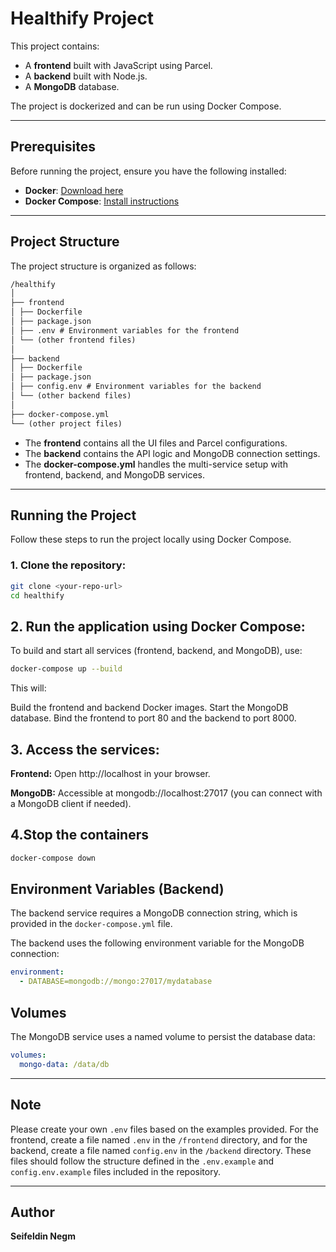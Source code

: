 # Healthify Project

This project contains:

- A **frontend** built with JavaScript using Parcel.
- A **backend** built with Node.js.
- A **MongoDB** database.

The project is dockerized and can be run using Docker Compose.

---

## Prerequisites

Before running the project, ensure you have the following installed:

- **Docker**: [Download here](https://docs.docker.com/get-docker/)
- **Docker Compose**: [Install instructions](https://docs.docker.com/compose/install/)

---

## Project Structure

The project structure is organized as follows:

```markdown
/healthify
│
├── frontend
│ ├── Dockerfile
│ ├── package.json
│ ├── .env # Environment variables for the frontend
│ └── (other frontend files)
│
├── backend
│ ├── Dockerfile
│ ├── package.json
│ ├── config.env # Environment variables for the backend
│ └── (other backend files)
│
├── docker-compose.yml
└── (other project files)
```

- The **frontend** contains all the UI files and Parcel configurations.
- The **backend** contains the API logic and MongoDB connection settings.
- The **docker-compose.yml** handles the multi-service setup with frontend, backend, and MongoDB services.

---

## Running the Project

Follow these steps to run the project locally using Docker Compose.

### 1. Clone the repository:

```bash
git clone <your-repo-url>
cd healthify
```

## 2. Run the application using Docker Compose:

To build and start all services (frontend, backend, and MongoDB), use:

```bash
docker-compose up --build
```

This will:

Build the frontend and backend Docker images.
Start the MongoDB database.
Bind the frontend to port 80 and the backend to port 8000.

## 3. Access the services:

**Frontend:** Open http://localhost in your browser.

**MongoDB:** Accessible at mongodb://localhost:27017 (you can connect with a MongoDB client if needed).

## 4.Stop the containers

```bash
docker-compose down
```

## Environment Variables (Backend)

The backend service requires a MongoDB connection string, which is provided in the `docker-compose.yml` file.

The backend uses the following environment variable for the MongoDB connection:

```yaml
environment:
  - DATABASE=mongodb://mongo:27017/mydatabase
```

## Volumes

The MongoDB service uses a named volume to persist the database data:

```yaml
volumes:
  mongo-data: /data/db
```

---

## Note

Please create your own `.env` files based on the examples provided. For the frontend, create a file named `.env` in the `/frontend` directory, and for the backend, create a file named `config.env` in the `/backend` directory. These files should follow the structure defined in the `.env.example` and `config.env.example` files included in the repository.

---

## Author

**Seifeldin Negm**
